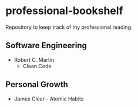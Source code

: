 # professional-bookshelf
Repository to keep track of my professional reading.

## Software Engineering
- Robert C. Martin
  - Clean Code

## Personal Growth
- James Clear - Atomic Habits
